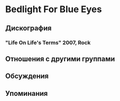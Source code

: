 # Bedlight For Blue Eyes



## Дискография

### "Life On Life's Terms" 2007, Rock




## Отношения с другими группами


## Обсуждения


## Упоминания


